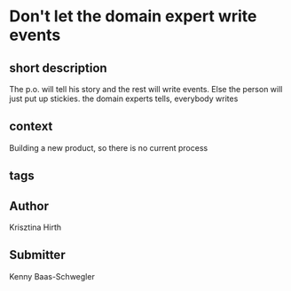 # Don't let the domain expert write events
## short description
The p.o. will tell his story and the rest will write events.  Else the person will just put up stickies. the domain experts tells, everybody writes
## context
Building a new product, so there is no current process
## tags
## Author
Krisztina Hirth
## Submitter
Kenny Baas-Schwegler
